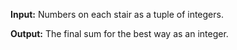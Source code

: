 **Input:** Numbers on each stair as a tuple of integers. 

**Output:** The final sum for the best way as an integer.
